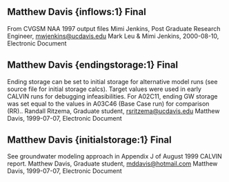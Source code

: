 ## Matthew Davis {inflows:1} Final
From CVGSM NAA 1997 output files
Mimi Jenkins, Post Graduate Research Engineer, mwjenkins@ucdavis.edu
Mark Leu & Mimi Jenkins, 2000-08-10, Electronic Document

## Matthew Davis {endingstorage:1} Final
Ending storage can be set to initial storage for alternative model runs (see source file for initial storage calcs).  Target values were used in early CALVIN runs for debugging infeasibilities.  For A02C11, ending GW storage was set equal to the values in A03C46 (Base Case run) for comparison (RR)..
Randall Ritzema, Graduate student, rsritzema@ucdavis.edu
Matthew Davis, 1999-07-07, Electronic Document

## Matthew Davis {initialstorage:1} Final
See groundwater modeling approach in Appendix J of August 1999 CALVIN report.
Matthew Davis, Graduate student, mddavis@hotmail.com
Matthew Davis, 1999-07-07, Electronic Document

